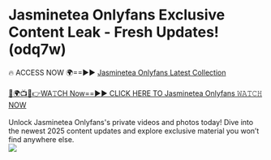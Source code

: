 # Jasminetea Onlyfans Exclusive Content Leak - Fresh Updates! (odq7w)

🔥 ACCESS NOW 🌍==►► <a href="https://tinyurl.com/kvy9nzfs" rel="nofollow">Jasminetea Onlyfans Latest Collection</a>
<br><br>
[🔴🌍📺📱👉WA𝚃CH Now==►► CLICK HERE TO Jasminetea Onlyfans 𝚆𝙰𝚃𝙲𝙷 NOW](https://tinyurl.com/kvy9nzfs)
<br><br>
Unlock Jasminetea Onlyfans's private videos and photos today! Dive into the newest 2025 content updates and explore exclusive material you won’t find anywhere else.
<br>
<a href="https://tinyurl.com/kvy9nzfs" rel="nofollow" data-target="animated-image.originalLink"><img src="https://camo.githubusercontent.com/8a4f000d20f83aca3bf7ec5f350d767afa0574a8a352519fd8cfa583a6f93a33/68747470733a2f2f692e696d6775722e636f6d2f644a486b345a712e676966" data-canonical-src="https://i.imgur.com/dJHk4Zq.gif" style="max-width: 100%; display: inline-block;" data-target="animated-image.originalImage"></a>
<br>
